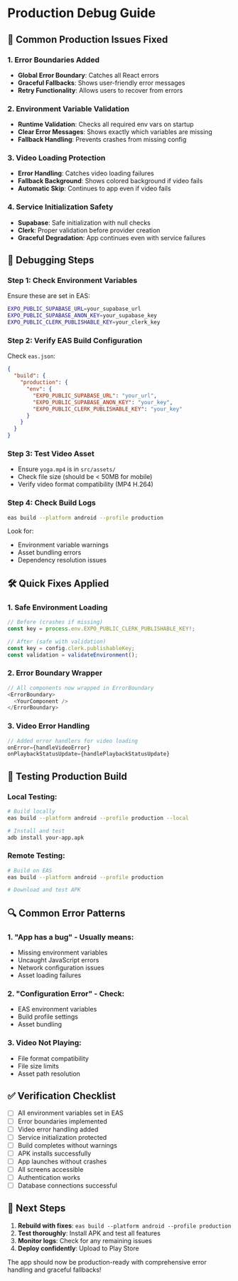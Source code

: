 # Production Debug Guide

## 🚨 **Common Production Issues Fixed**

### **1. Error Boundaries Added**
- **Global Error Boundary**: Catches all React errors
- **Graceful Fallbacks**: Shows user-friendly error messages
- **Retry Functionality**: Allows users to recover from errors

### **2. Environment Variable Validation**
- **Runtime Validation**: Checks all required env vars on startup
- **Clear Error Messages**: Shows exactly which variables are missing
- **Fallback Handling**: Prevents crashes from missing config

### **3. Video Loading Protection**
- **Error Handling**: Catches video loading failures
- **Fallback Background**: Shows colored background if video fails
- **Automatic Skip**: Continues to app even if video fails

### **4. Service Initialization Safety**
- **Supabase**: Safe initialization with null checks
- **Clerk**: Proper validation before provider creation
- **Graceful Degradation**: App continues even with service failures

## 🔧 **Debugging Steps**

### **Step 1: Check Environment Variables**
Ensure these are set in EAS:
```bash
EXPO_PUBLIC_SUPABASE_URL=your_supabase_url
EXPO_PUBLIC_SUPABASE_ANON_KEY=your_supabase_key
EXPO_PUBLIC_CLERK_PUBLISHABLE_KEY=your_clerk_key
```

### **Step 2: Verify EAS Build Configuration**
Check `eas.json`:
```json
{
  "build": {
    "production": {
      "env": {
        "EXPO_PUBLIC_SUPABASE_URL": "your_url",
        "EXPO_PUBLIC_SUPABASE_ANON_KEY": "your_key",
        "EXPO_PUBLIC_CLERK_PUBLISHABLE_KEY": "your_key"
      }
    }
  }
}
```

### **Step 3: Test Video Asset**
- Ensure `yoga.mp4` is in `src/assets/`
- Check file size (should be < 50MB for mobile)
- Verify video format compatibility (MP4 H.264)

### **Step 4: Check Build Logs**
```bash
eas build --platform android --profile production
```
Look for:
- Environment variable warnings
- Asset bundling errors
- Dependency resolution issues

## 🛠 **Quick Fixes Applied**

### **1. Safe Environment Loading**
```typescript
// Before (crashes if missing)
const key = process.env.EXPO_PUBLIC_CLERK_PUBLISHABLE_KEY!;

// After (safe with validation)
const key = config.clerk.publishableKey;
const validation = validateEnvironment();
```

### **2. Error Boundary Wrapper**
```typescript
// All components now wrapped in ErrorBoundary
<ErrorBoundary>
  <YourComponent />
</ErrorBoundary>
```

### **3. Video Error Handling**
```typescript
// Added error handlers for video loading
onError={handleVideoError}
onPlaybackStatusUpdate={handlePlaybackStatusUpdate}
```

## 📱 **Testing Production Build**

### **Local Testing:**
```bash
# Build locally
eas build --platform android --profile production --local

# Install and test
adb install your-app.apk
```

### **Remote Testing:**
```bash
# Build on EAS
eas build --platform android --profile production

# Download and test APK
```

## 🔍 **Common Error Patterns**

### **1. "App has a bug" - Usually means:**
- Missing environment variables
- Uncaught JavaScript errors
- Network configuration issues
- Asset loading failures

### **2. "Configuration Error" - Check:**
- EAS environment variables
- Build profile settings
- Asset bundling

### **3. Video Not Playing:**
- File format compatibility
- File size limits
- Asset path resolution

## ✅ **Verification Checklist**

- [ ] All environment variables set in EAS
- [ ] Error boundaries implemented
- [ ] Video error handling added
- [ ] Service initialization protected
- [ ] Build completes without warnings
- [ ] APK installs successfully
- [ ] App launches without crashes
- [ ] All screens accessible
- [ ] Authentication works
- [ ] Database connections successful

## 🚀 **Next Steps**

1. **Rebuild with fixes**: `eas build --platform android --profile production`
2. **Test thoroughly**: Install APK and test all features
3. **Monitor logs**: Check for any remaining issues
4. **Deploy confidently**: Upload to Play Store

The app should now be production-ready with comprehensive error handling and graceful fallbacks!